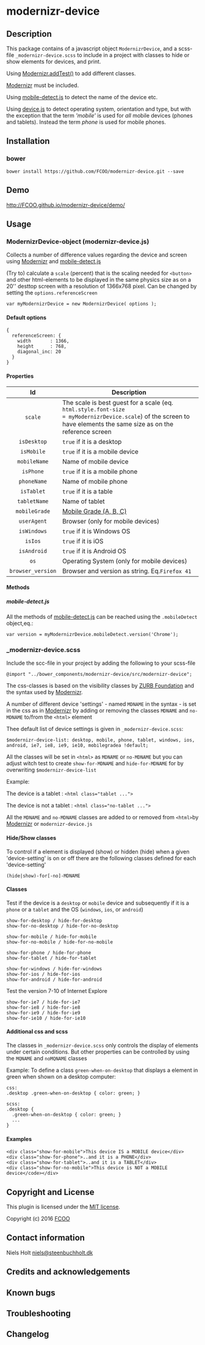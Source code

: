 # modernizr-device

[Modernizr]: https://modernizr.com/
[mobile-detect.js]: http://hgoebl.github.io/mobile-detect.js/
[device.js]: https://github.com/matthewhudson/device.js

## Description

This package contains of a javascript object `ModernizrDevice`, and a scss-file `_modernizr-device.scss` to include in a project with classes to hide or show elements for devices, and print.

Using [Modernizr.addTest()](https://modernizr.com/docs#modernizr-addtest) to add different classes. 

[Modernizr] must be included.

Using [mobile-detect.js] to detect the name of the device etc.
 
Using [device.js] to detect operating system, orientation and type, but with the exception that the term *'mobile'* is used for *all* mobile devices (phones and tablets). Instead the term *phone* is used for mobile phones.




## Installation
### bower
    bower install https://github.com/FCOO/modernizr-device.git --save

## Demo
http://FCOO.github.io/modernizr-device/demo/ 

## Usage

### ModernizrDevice-object (modernizr-device.js)
Collects a number of difference values regarding the device and screen using [Modernizr] and [mobile-detect.js]

(Try to) calculate a `scale` (percent) that is the scaling needed for `<button>` and other html-elements to be displayed in the same physics size as on a 20'' desttop screen with a resolution of 1366x768 pixel. Can be changed by setting the `options.referenceScreen`  

```var myModernizrDevice = new ModernizrDevice( options );```

#### Default options
	{
	  referenceScreen: { 
	    width		: 1366,
		height		: 768,
		diagonal_inc: 20
	  }
	}


#### Properties
| Id | Description |
| :--: | --- |
| <code>scale</code> | The scale is best guest for a scale (eq. <code>html.style.font-size = myModernizrDevice.scale</code>) of the screen to have elements the same size as on the reference screen |
| <code>isDesktop</code> | <code>true</code> if it is a desktop |
| <code>isMobile</code> | <code>true</code> if it is a mobile device |
| <code>mobileName</code> | Name of mobile device |
| <code>isPhone</code> | <code>true</code> if it is a mobile phone |
| <code>phoneName</code> | Name of mobile phone |
| <code>isTablet</code> | <code>true</code> if it is a table |
| <code>tabletName</code> | Name of tablet |
| <code>mobileGrade</code> | <a href="http://jquerymobile.com/gbs">Mobile Grade (A, B, C)</a> |
| <code>userAgent</code> | Browser (only for mobile devices) |
| <code>isWindows</code> | <code>true</code> if it is Windows OS |
| <code>isIos</code> | <code>true</code> if it is iOS |
| <code>isAndroid</code> | <code>true</code> if it is Android OS |
| <code>os</code> | Operating System (only for mobile devices) |
| <code>browser_version</code> | Browser and version as string. Eq.<code>Firefox 41</code> |


#### Methods

##### mobile-detect.js
All the methods of [mobile-detect.js] can be reached using the `.mobileDetect` object,eq.: 

	var version = myModernizrDevice.mobileDetect.version('Chrome');

### _modernizr-device.scss

Include the scc-file in your project by adding the following to your scss-file

	@import "../bower_components/modernizr-device/src/modernizr-device";



The css-classes is based on the visibility classes by [ZURB Foundation](http://foundation.zurb.com/docs/components/visibility.html) and the syntax used by [Modernizr].

A number of different device 'settings' - named `MDNAME` in the syntax - is set in the css as in [Modernizr] by adding or removing the classes `MDNAME` and `no-MDNAME` to/from the `<html>` element

Thee default list of device settings is given in `_modernizr-device.scss`:

	$modernizr-device-list: desktop, mobile, phone, tablet, windows, ios, android, ie7, ie8, ie9, ie10, mobilegradea !default; 

All the classes will be set in `<html>` as `MDNAME` or `no-MDNAME` but you can adjust witch test to create `show-for-MDNAME` and `hide-for-MDNAME` for by overwriting `$modernizr-device-list` 

Example: 

The device is a tablet : `<html class="tablet ...">`

The device is not a tablet : `<html class="no-tablet ...">`

All the `MDNAME` and `no-MDNAME` classes are added to or removed from `<html>`by [Modernizr] or `modernizr-device.js`

#### Hide/Show classes
To control if a element is displayed (show) or hidden (hide) when a given 'device-setting' is on or off there are the following classes defined for each 'device-setting'

	(hide|show)-for[-no]-MDNAME

#### Classes
Test if the device is a `desktop` or `mobile` device and subsequently if it is a `phone` or a `tablet` and the OS (`windows`, `ios`, or `android`)

	show-for-desktop / hide-for-desktop
	show-for-no-desktop / hide-for-no-desktop

	show-for-mobile / hide-for-mobile
	show-for-no-mobile / hide-for-no-mobile 
	
	show-for-phone / hide-for-phone
	show-for-tablet / hide-for-tablet

	show-for-windows / hide-for-windows
	show-for-ios / hide-for-ios
	show-for-android / hide-for-android

Test the version 7-10 of Internet Explore

	show-for-ie7 / hide-for-ie7
	show-for-ie8 / hide-for-ie8
	show-for-ie9 / hide-for-ie9
	show-for-ie10 / hide-for-ie10


#### Additional css and scss

The classes in `_modernizr-device.scss` only controls the display of elements under certain conditions.
But other properties can be controlled by using the `MQNAME` and `noMQNAME` classes

Example: To define a class `green-when-on-desktop` that displays a element in green when shown on a desktop computer:

	css:
	.desktop .green-when-on-desktop { color: green; }

	scss:
	.desktop {
	  .green-when-on-desktop { color: green; }
	  ...
	}


#### Examples

	<div class="show-for-mobile">This device IS a MOBILE device</div>
	<div class="show-for-phone">..and it is a PHONE</div>
	<div class="show-for-tablet">..and it is a TABLET</div>
	<div class="show-for-no-mobile">This device is NOT a MOBILE device</code></div>


## Copyright and License
This plugin is licensed under the [MIT license](https://github.com/FCOO/modernizr-device/LICENSE).

Copyright (c) 2016 [FCOO](https://github.com/FCOO)

## Contact information

Niels Holt niels@steenbuchholt.dk


## Credits and acknowledgements


## Known bugs

## Troubleshooting

## Changelog



